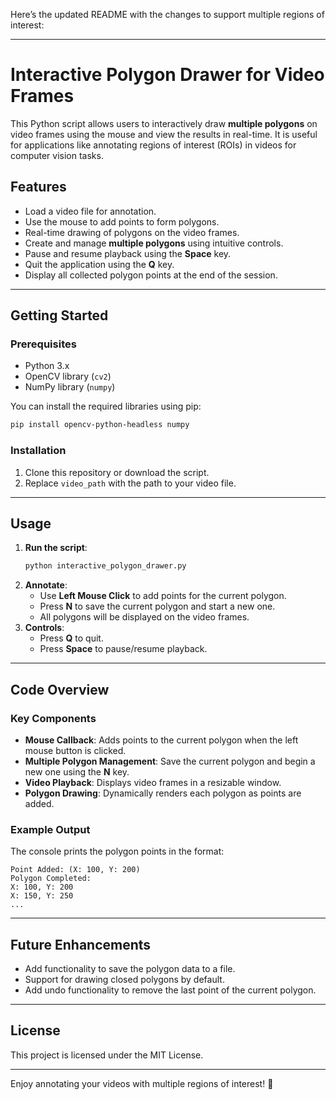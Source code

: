 Here’s the updated README with the changes to support multiple regions of interest:

---

# Interactive Polygon Drawer for Video Frames

This Python script allows users to interactively draw **multiple polygons** on video frames using the mouse and view the results in real-time. It is useful for applications like annotating regions of interest (ROIs) in videos for computer vision tasks.

## Features
- Load a video file for annotation.
- Use the mouse to add points to form polygons.
- Real-time drawing of polygons on the video frames.
- Create and manage **multiple polygons** using intuitive controls.
- Pause and resume playback using the **Space** key.
- Quit the application using the **Q** key.
- Display all collected polygon points at the end of the session.

---

## Getting Started

### Prerequisites
- Python 3.x
- OpenCV library (`cv2`)
- NumPy library (`numpy`)

You can install the required libraries using pip:
```bash
pip install opencv-python-headless numpy
```

### Installation
1. Clone this repository or download the script.
2. Replace `video_path` with the path to your video file.

---

## Usage

1. **Run the script**:
   ```bash
   python interactive_polygon_drawer.py
   ```
2. **Annotate**:
   - Use **Left Mouse Click** to add points for the current polygon.
   - Press **N** to save the current polygon and start a new one.
   - All polygons will be displayed on the video frames.
3. **Controls**:
   - Press **Q** to quit.
   - Press **Space** to pause/resume playback.

---

## Code Overview

### Key Components
- **Mouse Callback**: Adds points to the current polygon when the left mouse button is clicked.
- **Multiple Polygon Management**: Save the current polygon and begin a new one using the **N** key.
- **Video Playback**: Displays video frames in a resizable window.
- **Polygon Drawing**: Dynamically renders each polygon as points are added.

### Example Output
The console prints the polygon points in the format:
```
Point Added: (X: 100, Y: 200)
Polygon Completed:
X: 100, Y: 200
X: 150, Y: 250
...
```

---

## Future Enhancements
- Add functionality to save the polygon data to a file.
- Support for drawing closed polygons by default.
- Add undo functionality to remove the last point of the current polygon.

---

## License
This project is licensed under the MIT License.

---

Enjoy annotating your videos with multiple regions of interest! 🎥
